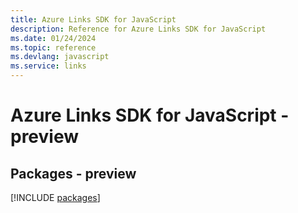 ```yaml
---
title: Azure Links SDK for JavaScript
description: Reference for Azure Links SDK for JavaScript
ms.date: 01/24/2024
ms.topic: reference
ms.devlang: javascript
ms.service: links
---
```

# Azure Links SDK for JavaScript - preview
## Packages - preview
[!INCLUDE [packages](links-index.md)]